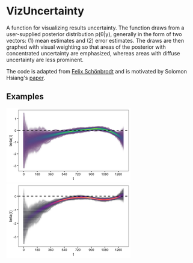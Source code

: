 # VizUncertainty

A function for visualizing results uncertainty. The function draws from a user-supplied posterior distribution p(θ|y), generally in the form of two vectors: (1) mean estimates and (2) error estimates. The draws are then graphed with visual weighting so that areas of the posterior with concentrated uncertainty are emphasized, whereas areas with diffuse uncertainty are less prominent.

The code is adapted from [Felix Schönbrodt](http://www.nicebread.de/visually-weighted-watercolor-plots-new-variants-please-vote/) and is motivated by Solomon Hsiang's [paper](http://papers.ssrn.com/sol3/papers.cfm?abstract_id=2265501).

## Examples

![Ex1](viz_viridis.png)
![Ex2](viz_magma.png)

